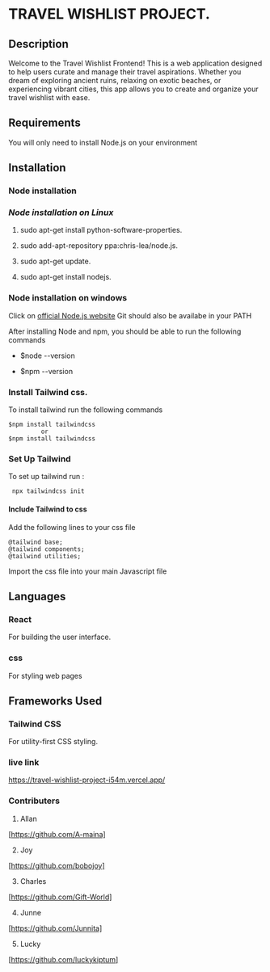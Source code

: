 # TRAVEL WISHLIST PROJECT.
## Description

Welcome to the Travel Wishlist Frontend! This is a web application designed to help users curate and manage their travel aspirations. Whether you dream of exploring ancient ruins, relaxing on exotic beaches, or experiencing vibrant cities, this app allows you to create and organize your travel wishlist with ease.

## Requirements

You will only need to install Node.js on your environment


## Installation

### **Node installation**
 
 ### *Node installation on Linux*

1. sudo apt-get install python-software-properties.

2. sudo add-apt-repository ppa:chris-lea/node.js.

3. sudo apt-get update.

4. sudo apt-get install nodejs.

### Node installation on windows
Click on [official Node.js website](http://nodejs.org/)
Git should also be availabe in your PATH 

After installing Node and npm, you should be able to run the following commands 

 - $node --version

- $npm --version

### Install Tailwind css.
To install tailwind run the following commands 
  
    $npm install tailwindcss
             or 
    $npm install tailwindcss

### Set Up Tailwind
To set up tailwind run   :

  ` npx tailwindcss init`

#### Include Tailwind to css

Add the following lines to your css file
    
    @tailwind base;
    @tailwind components;
    @tailwind utilities;
Import the css file into your main Javascript file 

## Languages 

### React
For building the user interface.

### css 
For styling web pages

## Frameworks Used 
 
###  Tailwind CSS
For utility-first CSS styling.

### live link
https://travel-wishlist-project-i54m.vercel.app/

### Contributers
1. Allan

[https://github.com/A-maina]

2. Joy

[https://github.com/bobojoy]

3. Charles

[https://github.com/Gift-World]

4. Junne

[https://github.com/Junnita]


5. Lucky

[https://github.com/luckykiptum]


    
   
    








